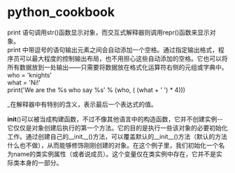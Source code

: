 # python_cookbook
print 语句调用str()函数显示对象，而交互式解释器则调用repr()函数来显示对象。    
print 中带逗号的语句输出元素之间会自动添加一个空格。通过指定输出格式，程序员可以最大程度的控制输出布局，也不用担心这些自动添加的空格。它也可以将所有数据放到一处输出——只需要将数据放在格式化运算符右侧的元组或字典中。   
	  who = 'knights'   
	  what = 'Ni!'   
	  print('We are the %s who say %s' %  (who, ( (what + ' ') * 4)))    
	
   
_在解释器中有特别的含义，表示最后一个表达式的值。 	

__init__()可以被当成构建函数，不过不像其他语言中的构造函数，它并不创建实例--它仅仅是对象创建后执行的第一个方法。它的目的是执行一些该对象的必要初始化工作。通过创建自己的__init__()方法，可以覆盖默认的__init__()方法（默认的方法什么也不做），从而能够修饰刚刚创建的对象。在这个例子里，我们初始化一个名为name的类实例属性（或者说成员）。这个变量仅在类实例中存在，它并不是实际类本身的一部分。  	
	
